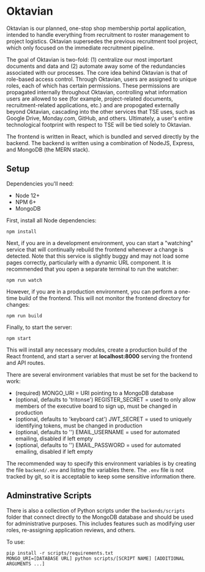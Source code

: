 # Oktavian

Oktavian is our planned, one-stop shop membership portal application, intended to handle 
everything from recruitment to roster management to project logistics. Oktavian supersedes 
the previous recruitment tool project, which only focused on the immediate recruitment pipeline.

The goal of Oktavian is two-fold: (1) centralize our most important documents and
data and (2) automate away some of the redundancies associated with our processes. The core
idea behind Oktavian is that of role-based access control. Through Oktavian, users are
assigned to unique roles, each of which has certain permissions. These permissions are
propagated internally throughout Oktavian, controlling what information users are allowed
to see (for example, project-related documents, recruitment-related applications, etc.) and
are propogated externally beyond Oktavian, cascading into the other services that TSE uses,
such as Google Drive, Monday.com, GitHub, and others. Ultimately, a user's entire technological 
footprint with respect to TSE will be tied solely to Oktavian.

The frontend is written in React, which is bundled and served directly by the backend.
The backend is written using a combination of NodeJS, Express, and MongoDB (the MERN stack).

## Setup

Dependencies you'll need:
* Node 12+
* NPM 6+
* MongoDB

First, install all Node dependencies:

```
npm install
```

Next, if you are in a development environment, you can start a "watching" service that will continually
rebuild the frontend whenever a change is detected. Note that this service is slightly buggy and may not 
load some pages correctly, particularly with a dynamic URL component. It is recommended that you open
a separate terminal to run the watcher:

```
npm run watch
```

However, if you are in a production environment, you can perform a one-time build of the frontend.
This will not monitor the frontend directory for changes:

```
npm run build
```

Finally, to start the server:

```
npm start
```

This will install any necessary modules, create a production build of the React frontend,
and start a server at **localhost:8000** serving the frontend and API routes.

There are several environment variables that must be set for the backend to work:

* (required) MONGO_URI = URI pointing to a MongoDB database
* (optional, defaults to 'tritonse') REGISTER_SECRET = used to only allow members of the executive board to sign up, must be changed in production
* (optional, defaults to 'keyboard cat') JWT_SECRET = used to uniquely identifying tokens, must be changed in production
* (optional, defaults to '') EMAIL_USERNAME = used for automated emailing, disabled if left empty
* (optional, defaults to '') EMAIL_PASSWORD = used for automated emailing, disabled if left empty

The recommended way to specify this environment variables is by creating the
file `backend/.env` and listing the variables there. The `.env` file is not
tracked by git, so it is acceptable to keep some sensitive information there.

## Adminstrative Scripts

There is also a collection of Python scripts under the `backends/scripts` folder that
connect directly to the MongoDB database and should be used for administrative
purposes. This includes features such as modifying user roles, re-assigning
application reviews, and others.

To use:

```
pip install -r scripts/requirements.txt
MONGO_URI=[DATABASE URL] python scripts/[SCRIPT NAME] [ADDITIONAL ARGUMENTS ...]
```
